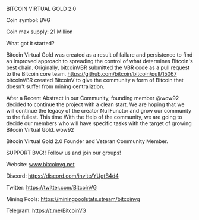 BITCOIN VIRTUAL GOLD 2.0 


Coin symbol: BVG


Coin max supply: 21 Million



What got it started?


Bitcoin Virtual Gold was created as a result of failure and persistence to find an improved approach to spreading the control of what determines Bitcoin's best chain. Originally, bitcoinVBR submitted the VBR code as a pull request to the Bitcoin core team. https://github.com/bitcoin/bitcoin/pull/15067 bitcoinVBR created BitcoinV to give the community a form of Bitcoin that doesn't suffer from mining centraliztion.


After a Recent Abstract in our Community, founding member @wow92 decided to continue the project with a clean start. We are hoping that we will continue the legacy of the creator NullFunctor and grow our community to the fullest. This time With the Help of the community, we are going to decide our members who will have specific tasks with the target of growing Bitcoin Virtual Gold.
wow92

Bitcoin Virtual Gold 2.0 Founder and Veteran Community Member.


SUPPORT BVG!! Follow us and join our groups!


Website: www.bitcoinvg.net


Discord: https://discord.com/invite/YUgtB4d4


Twitter: https://twitter.com/BitcoinVG


Mining Pools: https://miningpoolstats.stream/bitcoinvg


Telegram: https://t.me/BitcoinVG
